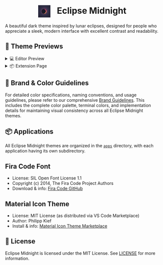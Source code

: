 <div align="center">
  <h1>
    <img src="Assets/Eclipse.png" alt="Eclipse Midnight Logo" height="40" style="vertical-align: middle; margin-right: 15px;"/>
    Eclipse Midnight
  </h1>
</div>

A beautiful dark theme inspired by lunar eclipses, designed for people who appreciate a sleek, modern interface with excellent contrast and readability.

## 🌟 Theme Previews

<details>
<summary>💻 Editor Preview</summary>

<div align="center">
  <img src="Assets/EclipseEditor.png" alt="Eclipse Midnight Editor View" style="border-radius: 8px; box-shadow: 0 4px 8px rgba(0,0,0,0.2); max-width: 100%;"/>
  <p><em>Eclipse Midnight in Action</em></p>
</div>
</details>

<details>
<summary>📦 Extension Page</summary>

<div align="center">
  <img src="Assets/EclipseExtensionPage.jpg" alt="Eclipse Midnight Extension Page" style="border-radius: 8px; box-shadow: 0 4px 8px rgba(0,0,0,0.2); max-width: 100%;"/>
  <p><em>Eclipse Midnight Extension Page</em></p>
</div>
</details>


## 🎨 Brand & Color Guidelines

For detailed color specifications, naming conventions, and usage guidelines, please refer to our comprehensive [Brand Guidelines](BRAND_GUIDELINES.md). This includes the complete color palette, terminal colors, and implementation details for maintaining visual consistency across all Eclipse Midnight themes.


## 📦 Applications

All Eclipse Midnight themes are organized in the [`apps`](https://github.com/eclipse-themes/Eclipse-Themes/tree/main/apps) directory, with each application having its own subdirectory.



## Fira Code Font
- License: SIL Open Font License 1.1
- Copyright (c) 2014, The Fira Code Project Authors
- Download & info: [Fira Code GitHub](https://github.com/tonsky/FiraCode)

## Material Icon Theme
- License: MIT License (as distributed via VS Code Marketplace)
- Author: Philipp Kief
- Install & info: [Material Icon Theme Marketplace](https://marketplace.visualstudio.com/items?itemName=PKief.material-icon-theme)

## 📝 License

Eclipse Midnight is licensed under the MIT License. See [LICENSE](LICENSE.md) for more information.
